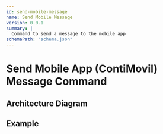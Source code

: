 ```yaml
---
id: send-mobile-message
name: Send Mobile Message
version: 0.0.1
summary: |
  Command to send a message to the mobile app
schemaPath: "schema.json"
---
```

# Send Mobile App (ContiMovil) Message Command

## Architecture Diagram

<NodeGraph />

<SchemaViewer file="schema.json" />

## Example

```json title="Message Example"

```
